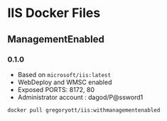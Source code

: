 # IIS Docker Files

## ManagementEnabled 
### 0.1.0
- Based on `microsoft/iis:latest` 
- WebDeploy and WMSC enabled
- Exposed PORTS: 8172, 80
- Administrator account : dagod/P@ssword1
````
docker pull gregoryott/iis:withmanagementenabled